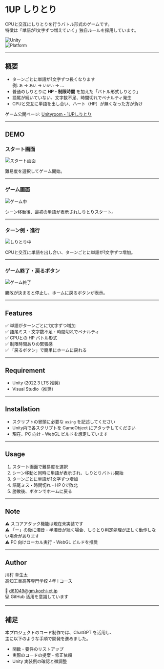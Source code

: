 # 1UP しりとり

CPUと交互にしりとりを行うバトル形式のゲームです。  
特徴は「単語が1文字ずつ増えていく」独自ルールを採用しています。

![Unity](https://img.shields.io/badge/Unity-2022.3%20LTS-blue)  
![Platform](https://img.shields.io/badge/Platform-PC%20%7C%20WebGL-green)  

---

## 概要

- ターンごとに単語が1文字ずつ長くなります  
  例: `あ` → `あい` → `いかい` → ...  
- 普通のしりとりに **HP・制限時間** を加えた「バトル形式しりとり」  
- 語尾が続いていない、文字数不足、時間切れでペナルティ発生  
- CPUと交互に単語を出し合い、ハート（HP）が無くなった方が負け  

ゲーム公開ページ: [Unityroom - 1UPしりとり](https://unityroom.com/games/1up_shiritori)

---

## DEMO

### スタート画面
![スタート画面](https://github.com/user-attachments/assets/5128d9a3-598c-47b7-9529-b2a959b3947e)

難易度を選択してゲーム開始。

---

### ゲーム画面
![ゲーム中](https://github.com/user-attachments/assets/84ccc5b9-eb90-402e-96f2-8673c0703301)

シーン移動後、最初の単語が表示されしりとりスタート。

---

### ターン例・進行
![しりとり中](画像URLをここに挿入)

CPUと交互に単語を出し合い、ターンごとに単語が1文字ずつ増加。

---

### ゲーム終了・戻るボタン
![ゲーム終了](https://github.com/user-attachments/assets/5f22c8f3-f078-4f10-9794-85c2ec99c00b)

勝敗が決まると停止し、ホームに戻るボタンが表示。

---

## Features

✅ 単語がターンごとに1文字ずつ増加  
✅ 語尾ミス・文字数不足・時間切れでペナルティ  
✅ CPUとの HP バトル形式  
✅ 制限時間ありの緊張感  
✅ 「戻るボタン」で簡単にホームに戻れる  

---

## Requirement

- Unity (2022.3 LTS 推奨)  
- Visual Studio（推奨）  

---

## Installation

- スクリプトの冒頭に必要な `using` を記述してください  
- Unity内で各スクリプトを GameObject にアタッチしてください  
- 現在、PC 向け・WebGL ビルドを想定しています  

---

## Usage

1. スタート画面で難易度を選択  
2. シーン移動と同時に単語が表示され、しりとりバトル開始  
3. ターンごとに単語が1文字ずつ増加  
4. 語尾ミス・時間切れ・HP 0で敗北  
5. 勝敗後、ボタンでホームに戻る  

---

## Note

⚠ スコアアタック機能は現在未実装です  
⚠ 「ー」の後に濁音・半濁音が続く場合、しりとり判定処理が正しく動作しない場合があります  
⚠ PC 向けローカル実行・WebGL ビルドを推奨  

---

## Author

川村 草生太  
高知工業高等専門学校 4年 I コース  

📧 d61049@gm.kochi-ct.jp  
💻 GitHub 活用を意識しています  

---

## 補足

本プロジェクトのコード制作では、ChatGPT を活用し、  
主に以下のような手順で開発を進めました。

- 関数・要件のリストアップ  
- 実際のコードの提案・修正依頼  
- Unity 実装例の確認と微調整  

